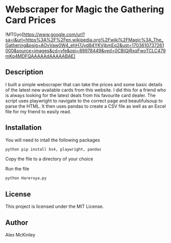 # Webscraper for Magic the Gathering Card Prices

!MTGyo[https://www.google.com/url?sa=i&url=https%3A%2F%2Fen.wikipedia.org%2Fwiki%2FMagic%3A_The_Gathering&psig=AOvVaw0W4_ehH7Jyd84YKVjbmEq2&ust=1703610737261000&source=images&cd=vfe&opi=89978449&ved=0CBIQjRxqFwoTCLC479mKq4MDFQAAAAAdAAAAABAE]

## Description
I built a simple webscraper that can take the prices and some basic details of the latest new available cards from this website.
I did this for a friend who is always looking for the latest deals from his favourite card dealer. The script uses playwright to navigate to the correct page and beautifulsoup
to parse the HTML. It then uses pandas to create a CSV file as well as an Excel file for my friend to easily read.

## Installation
You will need to intall the following packages

```bash
python pip install bs4, playwright, pandas
```

Copy the file to a directory of your choice

Run the file

```bash
python Hareruya.py
```

## License
This project is licensed under the MIT License.

## Author
Alex McKinley
